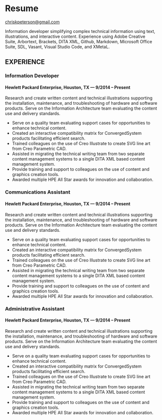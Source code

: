 # Resume
chriskpeterson@gmail.com

Information developer simplifying complex technical information using text, illustrations, and interactive content. Experience using Adobe Creative Suite, Arbortext, Brackets, DITA XML, Github, Markdown, Microsoft Office Suite, SDL, Vasant, Visual Studio Code, and XMetaL.

## EXPERIENCE

### Information Developer 
#### Hewlett Packard Enterprise, Houston, TX — 9/2014 – Present

Research and create written content and technical illustrations supporting the installation, maintenance, and troubleshooting of hardware and software products. Serve on the Information Architecture team evaluating the content use and delivery standards.
* Serve on a quality team evaluating support cases for opportunities to enhance technical content.
* Created an interactive compatibility matrix for ConvergedSystem products facilitating efficient search.
* Trained colleagues on the use of Creo Illustrate to create SVG line art from Creo Parametric CAD.
* Assisted in migrating the technical writing team from two separate content management systems to a single DITA XML based content management system. 
* Provide training and support to colleagues on the use of content and graphics creation tools.
* Awarded multiple HPE All Star awards for innovation and collaboration.

### Communications Assistant
#### Hewlett Packard Enterprise, Houston, TX — 9/2014 – Present

Research and create written content and technical illustrations supporting the installation, maintenance, and troubleshooting of hardware and software products. Serve on the Information Architecture team evaluating the content use and delivery standards.
* Serve on a quality team evaluating support cases for opportunities to enhance technical content.
* Created an interactive compatibility matrix for ConvergedSystem products facilitating efficient search.
* Trained colleagues on the use of Creo Illustrate to create SVG line art from Creo Parametric CAD.
* Assisted in migrating the technical writing team from two separate content management systems to a single DITA XML based content management system. 
* Provide training and support to colleagues on the use of content and graphics creation tools.
* Awarded multiple HPE All Star awards for innovation and collaboration.

### Administrative Assistant
#### Hewlett Packard Enterprise, Houston, TX — 9/2014 – Present

Research and create written content and technical illustrations supporting the installation, maintenance, and troubleshooting of hardware and software products. Serve on the Information Architecture team evaluating the content use and delivery standards.
* Serve on a quality team evaluating support cases for opportunities to enhance technical content.
* Created an interactive compatibility matrix for ConvergedSystem products facilitating efficient search.
* Trained colleagues on the use of Creo Illustrate to create SVG line art from Creo Parametric CAD.
* Assisted in migrating the technical writing team from two separate content management systems to a single DITA XML based content management system. 
* Provide training and support to colleagues on the use of content and graphics creation tools.
* Awarded multiple HPE All Star awards for innovation and collaboration.